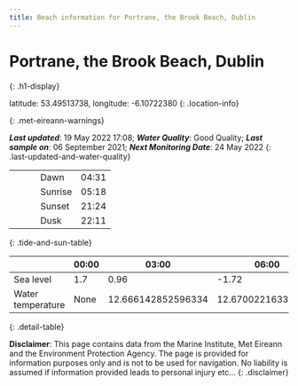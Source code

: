```yaml
---
title: Beach information for Portrane, the Brook Beach, Dublin
---
```

# Portrane, the Brook Beach, Dublin 
{: .h1-display}

latitude: 53.49513738, longitude: -6.10722380
{: .location-info}


{: .met-eireann-warnings}

___Last updated___: 19 May 2022 17:08; ___Water Quality___: Good Quality;
___Last sample on___: 06 September 2021; ___Next Monitoring Date___: 24 May 2022
{: .last-updated-and-water-quality}

|   |   |   |   |   |
|---|---|---|---|---|
|   |   |   | Dawn  | 04:31 |
|   |   |   | Sunrise  | 05:18 |
|   |   |   | Sunset  | 21:24 |
|   |   |   | Dusk  | 22:11 |
{: .tide-and-sun-table}

<div></div>

| | 00:00 | 03:00 | 06:00 | 09:00 | 12:00 | 15:00 | 18:00 | 21:00 |
|---|---|---|---|---|---|---|---|---|
| Sea level | 1.7 | 0.96 | -1.72 | -1.09| 1.2 | 1.08 | -1.3 | -1.04 |
| Water temperature | None | 12.666142852596334 | 12.670022163309543 | 12.712420287626287 | 12.854514235688725 | 12.919964150403391 | 12.94100316103668 | 12.979293439596443 |
{: .detail-table}

__Disclaimer__: This page contains data from the Marine Institute,
Met Eireann and the Environment Protection Agency. The page is provided for
information purposes only and is not to be used for navigation. No liability
is assumed if information provided leads to personal injury etc...
{: .disclaimer}